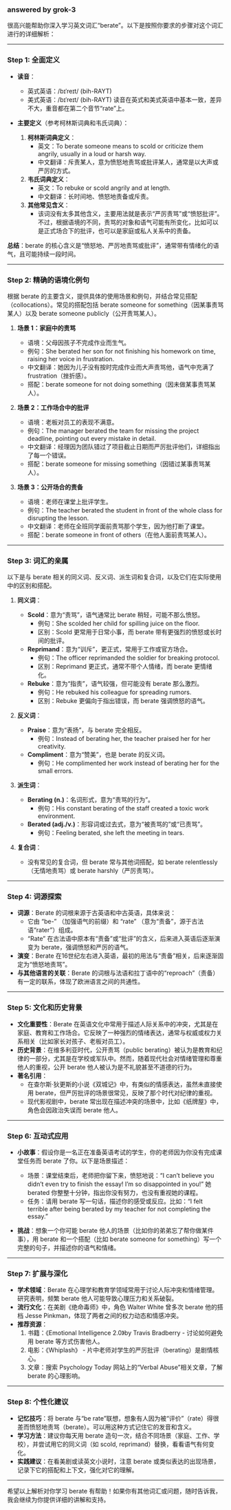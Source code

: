 ### answered by grok-3
很高兴能帮助你深入学习英文词汇“berate”。以下是按照你要求的步骤对这个词汇进行的详细解析：

---

### Step 1: 全面定义
- **读音**：
  - 英式英语：/bɪˈreɪt/ (bih-RAYT)
  - 美式英语：/bɪˈreɪt/ (bih-RAYT)
  读音在英式和美式英语中基本一致，差异不大，重音都在第二个音节“rate”上。

- **主要定义**（参考柯林斯词典和韦氏词典）：
  1. **柯林斯词典定义**：
     - 英文：To berate someone means to scold or criticize them angrily, usually in a loud or harsh way.
     - 中文翻译：斥责某人，意为愤怒地责骂或批评某人，通常是以大声或严厉的方式。
  2. **韦氏词典定义**：
     - 英文：To rebuke or scold angrily and at length.
     - 中文翻译：长时间地、愤怒地责备或斥责。
  3. **其他常见含义**：
     - 该词没有太多其他含义，主要用法就是表示“严厉责骂”或“愤怒批评”。不过，根据语境的不同，责骂的对象和语气可能有所变化，比如可以是正式场合下的批评，也可以是家庭或私人关系中的责备。

**总结**：berate 的核心含义是“愤怒地、严厉地责骂或批评”，通常带有情绪化的语气，且可能持续一段时间。

---

### Step 2: 精确的语境化例句
根据 berate 的主要含义，提供具体的使用场景和例句，并结合常见搭配（collocations）。常见的搭配包括 berate someone for something（因某事责骂某人）以及 berate someone publicly（公开责骂某人）。

1. **场景 1：家庭中的责骂**
   - 语境：父母因孩子不完成作业而生气。
   - 例句：She berated her son for not finishing his homework on time, raising her voice in frustration.
   - 中文翻译：她因为儿子没有按时完成作业而大声责骂他，语气中充满了 frustration（挫折感）。
   - 搭配：berate someone for not doing something（因未做某事责骂某人）。

2. **场景 2：工作场合中的批评**
   - 语境：老板对员工的表现不满意。
   - 例句：The manager berated the team for missing the project deadline, pointing out every mistake in detail.
   - 中文翻译：经理因为团队错过了项目截止日期而严厉批评他们，详细指出了每一个错误。
   - 搭配：berate someone for missing something（因错过某事责骂某人）。

3. **场景 3：公开场合的责备**
   - 语境：老师在课堂上批评学生。
   - 例句：The teacher berated the student in front of the whole class for disrupting the lesson.
   - 中文翻译：老师在全班同学面前责骂那个学生，因为他打断了课堂。
   - 搭配：berate someone in front of others（在他人面前责骂某人）。

---

### Step 3: 词汇的亲属
以下是与 berate 相关的同义词、反义词、派生词和复合词，以及它们在实际使用中的区别和搭配。

1. **同义词**：
   - **Scold**：意为“责骂”，语气通常比 berate 稍轻，可能不那么愤怒。
     - 例句：She scolded her child for spilling juice on the floor.
     - 区别：Scold 更常用于日常小事，而 berate 带有更强烈的愤怒或长时间的批评。
   - **Reprimand**：意为“训斥”，更正式，常用于工作或官方场合。
     - 例句：The officer reprimanded the soldier for breaking protocol.
     - 区别：Reprimand 更正式，通常不带个人情绪，而 berate 更情绪化。
   - **Rebuke**：意为“指责”，语气较强，但可能没有 berate 那么激烈。
     - 例句：He rebuked his colleague for spreading rumors.
     - 区别：Rebuke 更偏向于指出错误，而 berate 强调愤怒的语气。

2. **反义词**：
   - **Praise**：意为“表扬”，与 berate 完全相反。
     - 例句：Instead of berating her, the teacher praised her for her creativity.
   - **Compliment**：意为“赞美”，也是 berate 的反义词。
     - 例句：He complimented her work instead of berating her for the small errors.

3. **派生词**：
   - **Berating (n.)**：名词形式，意为“责骂的行为”。
     - 例句：His constant berating of the staff created a toxic work environment.
   - **Berated (adj./v.)**：形容词或过去式，意为“被责骂的”或“已责骂”。
     - 例句：Feeling berated, she left the meeting in tears.

4. **复合词**：
   - 没有常见的复合词，但 berate 常与其他词搭配，如 berate relentlessly（无情地责骂）或 berate harshly（严厉责骂）。

---

### Step 4: 词源探索
- **词源**：Berate 的词根来源于古英语和中古英语，具体来说：
  - 它由 “be-” （加强语气的前缀）和 “rate” （意为“责备”，源于古法语“rater”）组成。
  - “Rate” 在古法语中原本有“责备”或“批评”的含义，后来进入英语后逐渐演变为 berate，强调愤怒和严厉的语气。
- **演变**：Berate 在16世纪左右进入英语，最初的用法与“责备”相关，后来逐渐固定为“愤怒地责骂”。
- **与其他语言的关联**：Berate 的词根与法语和拉丁语中的“reproach”（责备）有一定的联系，体现了欧洲语言之间的共通性。

---

### Step 5: 文化和历史背景
- **文化重要性**：Berate 在英语文化中常用于描述人际关系中的冲突，尤其是在家庭、教育和工作场合。它反映了一种强烈的情绪表达，通常与权威或权力关系相关（比如家长对孩子、老板对员工）。
- **历史背景**：在维多利亚时代，公开责骂（public berating）被认为是教育和纪律的一部分，尤其是在学校或军队中。然而，随着现代社会对情绪管理和尊重他人的重视，公开 berate 他人被认为是不礼貌甚至不道德的行为。
- **著名引用**：
  - 在查尔斯·狄更斯的小说《双城记》中，有类似的情感表达，虽然未直接使用 berate，但严厉批评的场景很常见，反映了那个时代对纪律的重视。
  - 现代影视剧中，berate 常出现在描述冲突的场景中，比如《纸牌屋》中，角色会因政治失误而 berate 他人。

---

### Step 6: 互动式应用
- **小故事**：假设你是一名正在准备英语考试的学生，你的老师因为你没有完成课堂任务而 berate 了你。以下是场景描述：
  - 场景：课堂结束后，老师把你留下来，愤怒地说：“I can’t believe you didn’t even try to finish the essay! I’m so disappointed in you!” 她 berated 你整整十分钟，指出你没有努力，也没有重视她的课程。
  - 任务：请用 berate 写一句话，描述你的感受或反应。比如：“I felt terrible after being berated by my teacher for not completing the essay.”

- **挑战**：想象一个你可能 berate 他人的场景（比如你的弟弟忘了帮你做某件事），用 berate 和一个搭配（比如 berate someone for something）写一个完整的句子，并描述你的语气和情绪。

---

### Step 7: 扩展与深化
- **学术领域**：Berate 在心理学和教育学领域常用于讨论人际冲突和情绪管理。研究表明，频繁 berate 他人可能导致心理压力和关系破裂。
- **流行文化**：在美剧《绝命毒师》中，角色 Walter White 曾多次 berate 他的搭档 Jesse Pinkman，体现了两者之间的权力动态和情感冲突。
- **推荐资源**：
  1. 书籍：《Emotional Intelligence 2.0》by Travis Bradberry - 讨论如何避免用 berate 等方式伤害他人。
  2. 电影：《Whiplash》 - 片中老师对学生的严厉批评（berating）是剧情核心。
  3. 文章：搜索 Psychology Today 网站上的“Verbal Abuse”相关文章，了解 berate 的心理影响。

---

### Step 8: 个性化建议
- **记忆技巧**：将 berate 与“be rate”联想，想象有人因为被“评价”（rate）得很差而愤怒地责骂（berate）。可以用这种方式记住它的发音和含义。
- **学习方法**：建议你每天用 berate 造句一次，结合不同场景（家庭、工作、学校），并尝试用它的同义词（如 scold, reprimand）替换，看看语气有何变化。
- **实践建议**：在看美剧或读英文小说时，注意 berate 或类似表达的出现场景，记录下它的搭配和上下文，强化对它的理解。

---

希望以上解析对你学习 berate 有帮助！如果你有其他词汇或问题，随时告诉我，我会继续为你提供详细的讲解和支持。